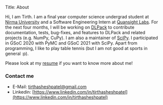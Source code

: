 Title: About

Hi, I am Tirth. I am a final year computer science undergrad student at
[Nirma University](https://nirmauni.ac.in/) and a Software Engineering Intern at
[Quansight Labs](https://www.quansight.com/labs). For the next four months, I
will be working on [DLPack](https://www.github.com/dmlc/dlpack) to contribute
documentation, tests, bug-fixes, and features to DLPack and related projects
(e.g. NumPy, CuPy). I am also a maintainer of [SciPy](https://www.github.com/scipy).
I participated in GSoC 2020 with PyMC and GSoC 2021 with SciPy. Apart from
programming, I like to play table tennis (but I am not good at sports in general :p).

Please look at my [resume]({static}../pdfs/TirthPatelResume.pdf) if you want
to know more about me!

### Contact me

- E-Mail: [tirthasheshpatel@gmail.com](mailto:tirthasheshpatel@gmail.com)
- Linkedin: [https://www.linkedin.com/in/tirthasheshpatel](https://www.linkedin.com/in/tirthasheshpatel)
